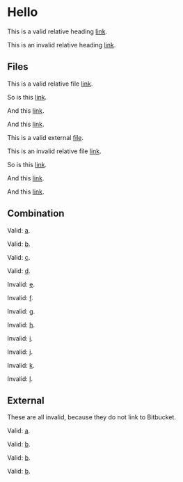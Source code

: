 # Hello

This is a valid relative heading [link](#markdown-header-hello).

This is an invalid relative heading [link](#markdown-header-world).

## Files

This is a valid relative file [link](https://bitbucket.org/wooorm/test/src/master/examples/bitbucket.md).

So is this [link](https://bitbucket.org/wooorm/test/src/foo-bar/examples/bitbucket.md).

And this [link](./examples/bitbucket.md).

And this [link](examples/bitbucket.md).

This is a valid external [file](../index.js).

This is an invalid relative file [link](https://bitbucket.org/wooorm/test/src/master/examples/world.md).

So is this [link](https://bitbucket.org/wooorm/test/src/foo-bar/examples/world.md).

And this [link](./examples/world.md).

And this [link](examples/world.md).

## Combination

Valid: [a](./examples/bitbucket.md#markdown-header-hello).

Valid: [b](examples/bitbucket.md#markdown-header-hello).

Valid: [c](https://bitbucket.org/wooorm/test/src/master/examples/bitbucket.md#markdown-header-hello).

Valid: [d](https://bitbucket.org/wooorm/test/src/foo-bar/examples/bitbucket.md#markdown-header-hello).

Invalid: [e](./examples/bitbucket.md#markdown-header-world).

Invalid: [f](examples/bitbucket.md#markdown-header-world).

Invalid: [g](https://bitbucket.org/wooorm/test/src/master/examples/bitbucket.md#markdown-header-world).

Invalid: [h](https://bitbucket.org/wooorm/test/src/foo-bar/examples/bitbucket.md#markdown-header-world).

Invalid: [i](./examples/world.md#markdown-header-hello).

Invalid: [j](examples/world.md#markdown-header-hello).

Invalid: [k](https://bitbucket.org/wooorm/test/src/master/examples/world.md#markdown-header-hello).

Invalid: [l](https://bitbucket.org/wooorm/test/src/foo-bar/examples/world.md#markdown-header-hello).

## External

These are all invalid, because they do not link to Bitbucket.

Valid: [a](irc://foo).

Valid: [b](http://example.com).

Valid: [b](http://example.com/foo/bar/baz).

Valid: [b](http://github.com/wooorm/test/blob/foo-bar/examples/world.md#markdown-header-hello).
